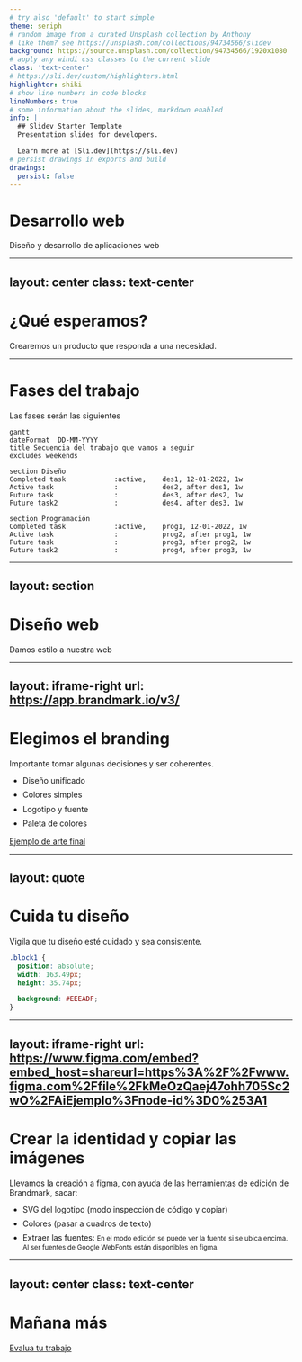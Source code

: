 ```yaml
---
# try also 'default' to start simple
theme: seriph
# random image from a curated Unsplash collection by Anthony
# like them? see https://unsplash.com/collections/94734566/slidev
background: https://source.unsplash.com/collection/94734566/1920x1080
# apply any windi css classes to the current slide
class: 'text-center'
# https://sli.dev/custom/highlighters.html
highlighter: shiki
# show line numbers in code blocks
lineNumbers: true
# some information about the slides, markdown enabled
info: |
  ## Slidev Starter Template
  Presentation slides for developers.

  Learn more at [Sli.dev](https://sli.dev)
# persist drawings in exports and build
drawings:
  persist: false
---
```


# Desarrollo web

Diseño y desarrollo de aplicaciones web

<!--
The last comment block of each slide will be treated as slide notes. It will be visible and editable in Presenter Mode along with the slide. [Read more in the docs](https://sli.dev/guide/syntax.html#notes)
-->

---
layout: center
class: text-center
---

# ¿Qué esperamos?

Crearemos un producto que responda a una necesidad.

---

# Fases del trabajo

Las fases serán las siguientes

```mermaid
gantt
dateFormat  DD-MM-YYYY
title Secuencia del trabajo que vamos a seguir
excludes weekends

section Diseño
Completed task            :active,    des1, 12-01-2022, 1w
Active task               :           des2, after des1, 1w
Future task               :           des3, after des2, 1w
Future task2              :           des4, after des3, 1w

section Programación
Completed task            :active,    prog1, 12-01-2022, 1w
Active task               :           prog2, after prog1, 1w
Future task               :           prog3, after prog2, 1w
Future task2              :           prog4, after prog3, 1w

```

---
layout: section
---

# Diseño web

Damos estilo a nuestra web

---
layout: iframe-right
url: https://app.brandmark.io/v3/
---

# Elegimos el branding

Importante tomar algunas decisiones y ser coherentes.

- Diseño unificado
- Colores simples
- Logotipo y fuente
- Paleta de colores

[Ejemplo de arte final](https://app.brandmark.io/v3/#logo_data=%7B%22id%22%3A%22logo-4e09912b-a848-4d26-9b7d-01fe6669ad28%22%2C%22layout%22%3A2%2C%22title%22%3A%22Ai!%20Que%20Arte%22%2C%22titleFamily%22%3A%22Special%20Elite%22%2C%22titleVariant%22%3A%22regular%22%2C%22titleColor%22%3A%5B%7B%22hex%22%3A%22%23313026%22%7D%5D%2C%22titleScale%22%3A0.83%2C%22titleLetterSpace%22%3A0%2C%22titleLineSpace%22%3A1.1%2C%22titleBoldness%22%3A0%2C%22titleX%22%3A0%2C%22titleY%22%3A0%2C%22titleAlign%22%3A%22center%22%2C%22slogan%22%3A%22Arte%20digital%20con%20inteligencia%20artificial%22%2C%22sloganFamily%22%3A%22Fira%20Sans%20Condensed%22%2C%22sloganVariant%22%3A%22400%22%2C%22sloganColor%22%3A%5B%7B%22hex%22%3A%22%23dd5a40%22%7D%5D%2C%22sloganScale%22%3A0.75%2C%22sloganLetterSpace%22%3A0%2C%22sloganLineSpace%22%3A1.1%2C%22sloganBoldness%22%3A0%2C%22sloganAlign%22%3A%22center%22%2C%22sloganX%22%3A0%2C%22sloganY%22%3A0%2C%22icon%22%3A%7B%22type%22%3A%22noun%22%2C%22id%22%3A88882%2C%22preview%22%3A%22https%3A%2F%2Fapp.brandmark.io%2Fnounpreview%2F88882.png%22%7D%2C%22showIcon%22%3Atrue%2C%22iconScale%22%3A1%2C%22iconColor%22%3A%5B%7B%22hex%22%3A%22%23dd5a40%22%7D%5D%2C%22iconContainer%22%3Anull%2C%22showIconContainer%22%3Afalse%2C%22iconContainerScale%22%3A1%2C%22iconContainerColor%22%3A%5B%7B%22hex%22%3A%22%23e8baaa%22%7D%5D%2C%22iconSpace%22%3A1%2C%22iconX%22%3A0%2C%22iconY%22%3A0%2C%22nthChar%22%3A0%2C%22container%22%3Anull%2C%22showContainer%22%3Afalse%2C%22containerScale%22%3A1%2C%22containerColor%22%3A%5B%7B%22hex%22%3A%22%23e8baaa%22%7D%5D%2C%22containerX%22%3A0%2C%22containerY%22%3A0%2C%22backgroundColor%22%3A%5B%7B%22hex%22%3A%22%23eeeadf%22%7D%5D%2C%22palette%22%3A%5B%22%23eeeadf%22%2C%22%23313026%22%2C%22%236a3e2e%22%2C%22%23a34c37%22%2C%22%23dd5a40%22%5D%2C%22keywords%22%3A%5B%22robot%22%2C%22ai%22%2C%22art%22%5D%7D)

---
layout: quote
---

# Cuida tu diseño

Vigila que tu diseño esté cuidado y sea consistente.

```css {2|3,4|6|a}
.block1 {
  position: absolute;
  width: 163.49px;
  height: 35.74px;

  background: #EEEADF;
}
```

---
layout: iframe-right
url: https://www.figma.com/embed?embed_host=shareurl=https%3A%2F%2Fwww.figma.com%2Ffile%2FkMeOzQaej47ohh705Sc2wO%2FAiEjemplo%3Fnode-id%3D0%253A1
---

# Crear la identidad y copiar las imágenes

Llevamos la creación a figma, con ayuda de las herramientas de edición de Brandmark, sacar:

- SVG del logotipo (modo inspección de código y copiar)
- Colores (pasar a cuadros de texto)
- Extraer las fuentes: <small>En el modo edición se puede ver la fuente si se ubica encima. Al ser fuentes de Google WebFonts están disponibles en figma.</small>

<style>
  li {
    line-height: 1.2em;
    margin-bottom: 0.6em;
  }
  small {
    line-height: 0.8em;
  }
</style>

---
layout: center
class: text-center
---

# Mañana más

[Evalua tu trabajo](https://track.tic.escuelaideo.edu.es)
